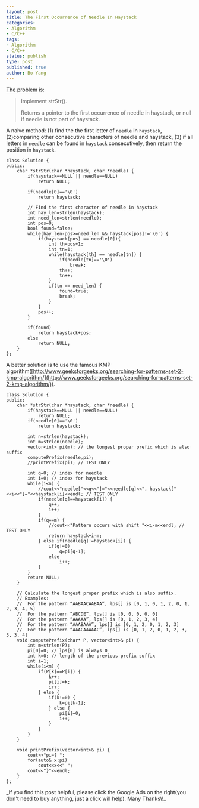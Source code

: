```yaml
---
layout: post
title: The First Occurrence of Needle In Haystack  
categories: 
- Algorithm
- C/C++ 
tags:
- Algorithm
- C/C++
status: publish
type: post
published: true
author: Bo Yang
---
```


[The problem](https://oj.leetcode.com/problems/implement-strstr/) is:

> Implement strStr().
> 
> Returns a pointer to the first occurrence of needle in haystack, or null if needle is not part of haystack.

A naive method: (1) find the the first letter of `needle` in `haystack`, (2)comparing other consecutive characters of needle and haystack, (3) if all letters in `needle` can be found in `haystack` consecutively, then return the position in `haystack`.

    class Solution {
    public:
        char *strStr(char *haystack, char *needle) {
    		if(haystack==NULL || needle==NULL)
    			return NULL;
    
    		if(needle[0]=='\0')
    			return haystack;
    
    		// Find the first character of needle in haystack
    		int hay_len=strlen(haystack);
    		int need_len=strlen(needle);
    		int pos=0;
    		bool found=false;
    		while(hay_len-pos>=need_len && haystack[pos]!='\0') {
    			if(haystack[pos] == needle[0]){
    				int th=pos+1;
    				int tn=1;
    				while(haystack[th] == needle[tn]) {
    					if(needle[tn]=='\0')
    						break;
    					th++;
    					tn++;
    				}
    				if(tn == need_len) {
    					found=true;
    					break;
    				}
    			}
    			pos++;
    		}
    
    		if(found)
    			return haystack+pos;
    		else
    			return NULL;
        }
    };


A better solution is to use the famous KMP algorithm([http://www.geeksforgeeks.org/searching-for-patterns-set-2-kmp-algorithm/](http://www.geeksforgeeks.org/searching-for-patterns-set-2-kmp-algorithm/)).

	class Solution {
	public:
	    char *strStr(char *haystack, char *needle) {
			if(haystack==NULL || needle==NULL)
		 		return NULL;
		 	if(needle[0]=='\0')
		 		return haystack;
	
			int n=strlen(haystack);
			int m=strlen(needle);
			vector<int> pi(m); // the longest proper prefix which is also suffix
			computePrefix(needle,pi);
			//printPrefix(pi); // TEST ONLY
	
			int q=0; // index for needle
			int i=0; // index for haystack
			while(i<n) {
				//cout<<"needle["<<q<<"]="<<needle[q]<<", haystack["<<i<<"]="<<haystack[i]<<endl; // TEST ONLY
				if(needle[q]==haystack[i]) {
					q++;
					i++;
				}
				if(q==m) {
					//cout<<"Pattern occurs with shift "<<i-m<<endl; // TEST ONLY
					return haystack+i-m;
				} else if(needle[q]!=haystack[i]) {
					if(q!=0)
						q=pi[q-1];
					else
						i++;
				}
			}
			return NULL;
		}
	
		// Calculate the longest proper prefix which is also suffix.
		// Examples:
		// 	For the pattern “AABAACAABAA”, lps[] is [0, 1, 0, 1, 2, 0, 1, 2, 3, 4, 5]
		//	For the pattern “ABCDE”, lps[] is [0, 0, 0, 0, 0]
		//	For the pattern “AAAAA”, lps[] is [0, 1, 2, 3, 4]
		//	For the pattern “AAABAAA”, lps[] is [0, 1, 2, 0, 1, 2, 3]
		//	For the pattern “AAACAAAAAC”, lps[] is [0, 1, 2, 0, 1, 2, 3, 3, 3, 4]
		void computePrefix(char* P, vector<int>& pi) {
			int m=strlen(P);
			pi[0]=0; // lps[0] is always 0
			int k=0; // length of the previous prefix suffix
			int i=1;
			while(i<m) {
				if(P[k]==P[i]) {
					k++;
					pi[i]=k;
					i++;
				} else {
					if(k!=0) {
						k=pi[k-1];
					} else {
						pi[i]=0;
						i++;
					}
				}
			}
		}
	
		void printPrefix(vector<int>& pi) {
			cout<<"pi={ ";
			for(auto& x:pi)
				cout<<x<<" ";
			cout<<"}"<<endl;
		}
	};
<p>_If you find this post helpful, please click the Google Ads on the right(you don't need to buy anything, just a click will help). Many Thanks\!_</p>
